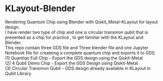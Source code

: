 # KLayout-Blender
Rendering Quantum Chip using Blender with Qiskit_Metal-KLayout for layout design.  
I have render two type of chip and one is circular transmon qubit that is presented as a chip for practice , to get familiar with the KLayout and Blender.  
This repo contain three GDS file and Three blender file and one Jupyter Notebook file for createing a complete quantum chip and exports it to GDS.  
(1) Quantiqo Full Chip - Export the GDS design using the Qiskit-Metal  
(2) 4 Qubit Demo Chip - Export the GDS Design using Qiskit-Metal  
(3) Circular Transmon Qubit - GDS design already available in KLayout in Qubit Library
